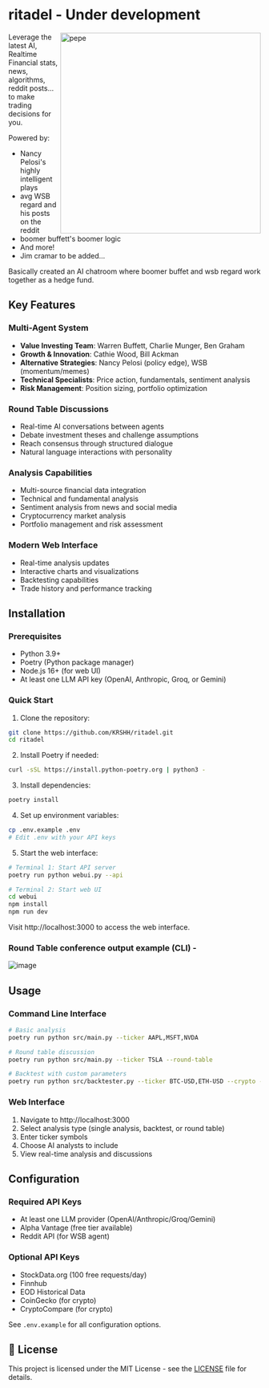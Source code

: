 # ritadel - Under development

<img align="right" width="400" src="https://github.com/user-attachments/assets/4eab549a-76ce-4e88-aac7-1f74a19b6e6d" alt="pepe"/>

Leverage the latest AI, Realtime Financial stats, news, algorithms, reddit posts... to make trading decisions for you. 

Powered by:
- Nancy Pelosi's highly intelligent plays
- avg WSB regard and his posts on the reddit
- boomer buffett's boomer logic
- And more! 
- Jim cramar to be added...

Basically created an AI chatroom where boomer buffet and wsb regard work together as a hedge fund.

## Key Features

### Multi-Agent System
- **Value Investing Team**: Warren Buffett, Charlie Munger, Ben Graham
- **Growth & Innovation**: Cathie Wood, Bill Ackman
- **Alternative Strategies**: Nancy Pelosi (policy edge), WSB (momentum/memes)
- **Technical Specialists**: Price action, fundamentals, sentiment analysis
- **Risk Management**: Position sizing, portfolio optimization

### Round Table Discussions
- Real-time AI conversations between agents
- Debate investment theses and challenge assumptions
- Reach consensus through structured dialogue
- Natural language interactions with personality

### Analysis Capabilities
- Multi-source financial data integration
- Technical and fundamental analysis
- Sentiment analysis from news and social media
- Cryptocurrency market analysis
- Portfolio management and risk assessment

### Modern Web Interface
- Real-time analysis updates
- Interactive charts and visualizations
- Backtesting capabilities
- Trade history and performance tracking

## Installation

### Prerequisites
- Python 3.9+
- Poetry (Python package manager)
- Node.js 16+ (for web UI)
- At least one LLM API key (OpenAI, Anthropic, Groq, or Gemini)

### Quick Start

1. Clone the repository:
```bash
git clone https://github.com/KRSHH/ritadel.git
cd ritadel
```

2. Install Poetry if needed:
```bash
curl -sSL https://install.python-poetry.org | python3 -
```

3. Install dependencies:
```bash
poetry install
```

4. Set up environment variables:
```bash
cp .env.example .env
# Edit .env with your API keys
```

5. Start the web interface:
```bash
# Terminal 1: Start API server
poetry run python webui.py --api

# Terminal 2: Start web UI
cd webui
npm install
npm run dev
```

Visit http://localhost:3000 to access the web interface.

### Round Table conference output example (CLI) -
![image](https://github.com/user-attachments/assets/1fa62f93-62b1-4af8-b2f6-9469eea17fa8)

## Usage

### Command Line Interface
```bash
# Basic analysis
poetry run python src/main.py --ticker AAPL,MSFT,NVDA

# Round table discussion
poetry run python src/main.py --ticker TSLA --round-table

# Backtest with custom parameters
poetry run python src/backtester.py --ticker BTC-USD,ETH-USD --crypto --initial-cash 100000
```
### Web Interface
1. Navigate to http://localhost:3000
2. Select analysis type (single analysis, backtest, or round table)
3. Enter ticker symbols
4. Choose AI analysts to include
5. View real-time analysis and discussions

## Configuration

### Required API Keys
- At least one LLM provider (OpenAI/Anthropic/Groq/Gemini)
- Alpha Vantage (free tier available)
- Reddit API (for WSB agent)

### Optional API Keys
- StockData.org (100 free requests/day)
- Finnhub
- EOD Historical Data
- CoinGecko (for crypto)
- CryptoCompare (for crypto)

See `.env.example` for all configuration options.

## 📄 License

This project is licensed under the MIT License - see the [LICENSE](LICENSE) file for details.
